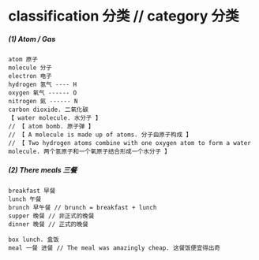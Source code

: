 # classification 分类 // category 分类

##### (1) Atom / Gas

```
atom 原子
molecule 分子
electron 电子
hydrogen 氢气 ---- H
oxygen 氧气 ------ O
nitrogen 氮 ------ N
carbon dioxide. 二氧化碳
【 water molecule. 水分子 】
// 【 atom bomb. 原子弹 】
// 【 A molecule is made up of atoms. 分子由原子构成 】
// 【 Two hydrogen atoms combine with one oxygen atom to form a water molecule. 两个氢原子和一个氧原子结合形成一个水分子 】
```

##### (2) There meals 三餐

```
breakfast 早餐
lunch 午餐
brunch 早午餐 // brunch = breakfast + lunch
supper 晚餐 // 非正式的晚餐
dinner 晚餐 // 正式的晚餐

box lunch. 盒饭
meal 一餐 进餐 // The meal was amazingly cheap. 这餐饭便宜得出奇
```
